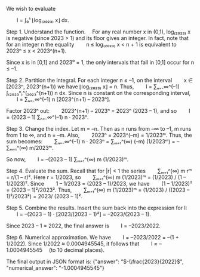 We wish to evaluate

  I = ∫₀¹ ⌊log₍₂₀₂₃₎ x⌋ dx.

Step 1. Understand the function.
 For any real number x in (0,1), log₍₂₀₂₃₎ x is negative (since 2023 > 1) and its floor gives an integer. In fact, note that for an integer n the equality
  n ≤ log₍₂₀₂₃₎ x < n + 1
is equivalent to
  2023ⁿ ≤ x < 2023^(n+1).

Since x is in [0,1] and 2023⁰ = 1, the only intervals that fall in [0,1] occur for n ≤ –1.

Step 2. Partition the integral.
For each integer n ≤ –1, on the interval
  x ∈ [2023ⁿ, 2023^(n+1))
we have ⌊log₍₂₀₂₃₎ x⌋ = n. Thus,
  I = ∑ₙ₌₋∞^(–1) ∫₍₂₀₂₃ⁿ₎^(₂₀₂₃^(n+1)) n dx.
Since n is constant on the corresponding interval,
  I = ∑ₙ₌₋∞^(–1) n [2023^(n+1) – 2023ⁿ].

Factor 2023ⁿ out:
  2023^(n+1) – 2023ⁿ = 2023ⁿ (2023 – 1),
and so
  I = (2023 – 1) ∑ₙ₌₋∞^(–1) n · 2023ⁿ.

Step 3. Change the index.
Let m = –n. Then as n runs from –∞ to –1, m runs from 1 to ∞, and n = –m. Also,
  2023ⁿ = 2023^(–m) = 1/2023ᵐ.
Thus, the sum becomes:
  ∑ₙ₌₋∞^(–1) n · 2023ⁿ = ∑ₘ₌₁^(∞) (–m) (1/2023ᵐ) = –∑ₘ₌₁^(∞) m/2023ᵐ.

So now,
  I = –(2023 – 1) ∑ₘ₌₁^(∞) m (1/2023)ᵐ.

Step 4. Evaluate the sum.
Recall that for |r| < 1 the series
  ∑ₘ₌₁^(∞) m rᵐ = r/(1 – r)².
Here r = 1/2023, so
  ∑ₘ₌₁^(∞) m (1/2023)ᵐ = (1/2023) / (1 – 1/2023)².
Since
  1 – 1/2023 = (2023 – 1)/2023,
we have
  (1 – 1/2023)² = (2023 – 1)²/2023².
Thus,
  ∑ₘ₌₁^(∞) m (1/2023)ᵐ = (1/2023) / ((2023 – 1)²/2023²) = 2023/ (2023 – 1)².

Step 5. Combine the results.
Insert the sum back into the expression for I:
  I = –(2023 – 1) · [2023/(2023 – 1)²] = –2023/(2023 – 1).

Since 2023 – 1 = 2022, the final answer is
  I = –2023/2022.

Step 6. Numerical approximation.
We have
  I = –2023/2022 = –(1 + 1/2022).
Since 1/2022 ≈ 0.0004945545, it follows that
  I ≈ –1.0004945545  (to 10 decimal places).

The final output in JSON format is:
{"answer": "$-\\frac{2023}{2022}$", "numerical_answer": "-1.0004945545"}